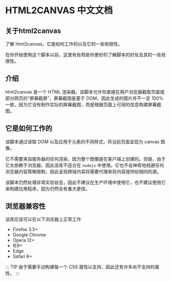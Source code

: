 # HTML2CANVAS 中文文档

## 关于html2canvas

了解 html2canvas，它是如何工作的以及它的一些局限性。

在你开始使用这个脚本以前，这里有些帮助你更好的了解脚本的好处及其的一些局限性。

## 介绍

html2canvas 是一个 HTML 渲染器。该脚本允许你直接在用户浏览器截取页面或部分网页的“屏幕截屏”，屏幕截图是基于 DOM，因此生成的图片并不一定 100% 一致，因为它没有制作实际的屏幕截图，而是根据页面上可用的信息构建屏幕截图。

## 它是如何工作的

该脚本通过读取 DOM 以及应用于元素的不同样式，将当前页面呈现为 canvas 图像。

它不需要来自服务器的任何渲染，因为整个图像是在客户端上创建的。但是，由于它太依赖于浏览器，因此该库不适合在 `nodejs` 中使用。它也不会神奇地规避任何浏览器内容策略限制，因此呈现跨域内容将需要代理来将内容提供给相同的源。

该脚本仍然处理非常实验状态，因此不建议在生产环境中使用它，也不建议使用它来构建应用程序，因为仍然会有重大更改。

## 浏览器兼容性

该库应该可以在以下浏览器上正常工作

- Firefox 3.5+
- Google Chrome
- Opera 12+
- IE9+
- Edge
- Safari 6+

::: TIP
由于需要手动构建每一个 CSS 属性以支持，因此还有许多尚不支持的属性。
:::
